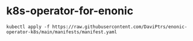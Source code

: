 # k8s-operator-for-enonic

`kubectl apply -f https://raw.githubusercontent.com/DaviPtrs/enonic-operator-k8s/main/manifests/manifest.yaml`
